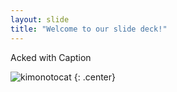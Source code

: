 ```yaml
---
layout: slide
title: "Welcome to our slide deck!"
---
```


Acked with Caption

![kimonotocat](https://octodex.github.com/images/kimonotocat.png)
{: .center}
